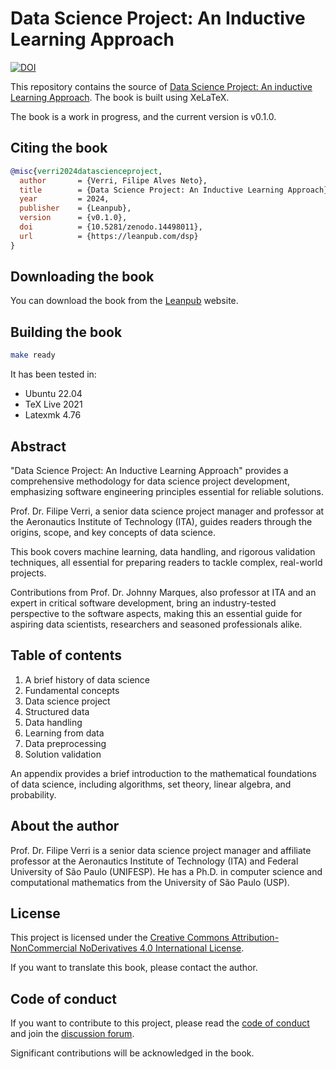 # Data Science Project: An Inductive Learning Approach

[![DOI](https://zenodo.org/badge/DOI/10.5281/zenodo.14498011.svg)](https://doi.org/10.5281/zenodo.14498011)

This repository contains the source of [Data Science Project: An inductive
Learning Approach](https://leanpub.com/dsp).  The book is built using XeLaTeX.

The book is a work in progress, and the current version is v0.1.0.

## Citing the book

```bibtex
@misc{verri2024datascienceproject,
  author       = {Verri, Filipe Alves Neto},
  title        = {Data Science Project: An Inductive Learning Approach},
  year         = 2024,
  publisher    = {Leanpub},
  version      = {v0.1.0},
  doi          = {10.5281/zenodo.14498011},
  url          = {https://leanpub.com/dsp}
}
```

## Downloading the book

You can download the book from the [Leanpub](https://leanpub.com/dsp) website.

## Building the book

```bash
make ready
```

It has been tested in:

- Ubuntu 22.04
- TeX Live 2021
- Latexmk 4.76

## Abstract

"Data Science Project: An Inductive Learning Approach" provides a comprehensive
methodology for data science project development, emphasizing software
engineering principles essential for reliable solutions.

Prof. Dr. Filipe Verri, a senior data science project manager and professor at
the Aeronautics Institute of Technology (ITA), guides readers through the
origins, scope, and key concepts of data science.

This book covers machine learning, data handling, and rigorous validation
techniques, all essential for preparing readers to tackle complex, real-world
projects.

Contributions from Prof. Dr. Johnny Marques, also professor at ITA and an
expert in critical software development, bring an industry-tested perspective
to the software aspects, making this an essential guide for aspiring data
scientists, researchers and seasoned professionals alike.

## Table of contents

1. A brief history of data science
1. Fundamental concepts
1. Data science project
1. Structured data
1. Data handling
1. Learning from data
1. Data preprocessing
1. Solution validation

An appendix provides a brief introduction to the mathematical foundations of
data science, including algorithms, set theory, linear algebra, and probability.

## About the author

Prof. Dr. Filipe Verri is a senior data science project manager and affiliate professor at
the Aeronautics Institute of Technology (ITA) and Federal University of São
Paulo (UNIFESP). He has a Ph.D. in computer
science and computational mathematics from the University of São Paulo (USP).

## License

This project is licensed under the [Creative Commons Attribution-NonCommercial
NoDerivatives 4.0 International License](LICENSE.md).

If you want to translate this book, please contact the author.

## Code of conduct

If you want to contribute to this project, please read the [code of
conduct](CODE_OF_CONDUCT.md) and join the [discussion
forum](https://github.com/verri/dsp-book/discussions).

Significant contributions will be acknowledged in the book.

